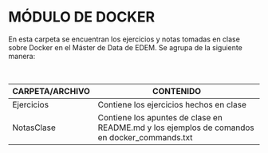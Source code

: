# MÓDULO DE DOCKER

En esta carpeta se encuentran los ejercicios y notas tomadas en clase sobre Docker en el Máster de Data de EDEM. Se agrupa de la siguiente manera:

<br>

| CARPETA/ARCHIVO | CONTENIDO |
| ------ | ------ |
| Ejercicios | Contiene los ejercicios hechos en clase |
| NotasClase | Contiene los apuntes de clase en README.md y los ejemplos de comandos en docker_commands.txt |
